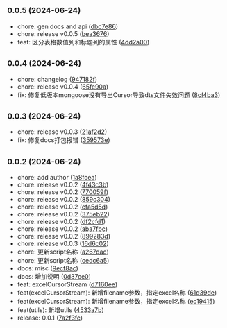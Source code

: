 ## <small>0.0.5 (2024-06-24)</small>

* chore: gen docs and api ([dbc7e86](https://github.com/njzzzz/-opennd-lib/commit/dbc7e86))
* chore: release v0.0.5 ([bea3676](https://github.com/njzzzz/-opennd-lib/commit/bea3676))
* feat: 区分表格数值列和标题列的属性 ([4dd2a00](https://github.com/njzzzz/-opennd-lib/commit/4dd2a00))



## <small>0.0.4 (2024-06-24)</small>

* chore: changelog ([947182f](https://github.com/njzzzz/-opennd-lib/commit/947182f))
* chore: release v0.0.4 ([65fe90a](https://github.com/njzzzz/-opennd-lib/commit/65fe90a))
* fix: 修复低版本mongoose没有导出Cursor导致dts文件失效问题 ([8cf4ba3](https://github.com/njzzzz/-opennd-lib/commit/8cf4ba3))



## <small>0.0.3 (2024-06-24)</small>

* chore: release v0.0.3 ([21af2d2](https://github.com/njzzzz/-opennd-lib/commit/21af2d2))
* fix: 修复docs打包报错 ([359573e](https://github.com/njzzzz/-opennd-lib/commit/359573e))



## <small>0.0.2 (2024-06-24)</small>

* chore: add author ([1a8fcea](https://github.com/njzzzz/-opennd-lib/commit/1a8fcea))
* chore: release v0.0.2 ([4f43c3b](https://github.com/njzzzz/-opennd-lib/commit/4f43c3b))
* chore: release v0.0.2 ([770059f](https://github.com/njzzzz/-opennd-lib/commit/770059f))
* chore: release v0.0.2 ([859c304](https://github.com/njzzzz/-opennd-lib/commit/859c304))
* chore: release v0.0.2 ([cfa5d5d](https://github.com/njzzzz/-opennd-lib/commit/cfa5d5d))
* chore: release v0.0.2 ([375eb22](https://github.com/njzzzz/-opennd-lib/commit/375eb22))
* chore: release v0.0.2 ([df2cfd1](https://github.com/njzzzz/-opennd-lib/commit/df2cfd1))
* chore: release v0.0.2 ([aba7fbc](https://github.com/njzzzz/-opennd-lib/commit/aba7fbc))
* chore: release v0.0.2 ([899283d](https://github.com/njzzzz/-opennd-lib/commit/899283d))
* chore: release v0.0.3 ([16d6c02](https://github.com/njzzzz/-opennd-lib/commit/16d6c02))
* chore: 更新script名称 ([a267dac](https://github.com/njzzzz/-opennd-lib/commit/a267dac))
* chore: 更新script名称 ([cedc6a5](https://github.com/njzzzz/-opennd-lib/commit/cedc6a5))
* docs: misc ([9ecf8ac](https://github.com/njzzzz/-opennd-lib/commit/9ecf8ac))
* docs: 增加说明 ([0d37ce0](https://github.com/njzzzz/-opennd-lib/commit/0d37ce0))
* feat: excelCursorStream ([d7160ee](https://github.com/njzzzz/-opennd-lib/commit/d7160ee))
* feat(excelCursorStream): 新增filename参数，指定excel名称 ([61d39de](https://github.com/njzzzz/-opennd-lib/commit/61d39de))
* feat(excelCursorStream): 新增filename参数，指定excel名称 ([ec19415](https://github.com/njzzzz/-opennd-lib/commit/ec19415))
* feat(utils): 新增utils ([4533a7b](https://github.com/njzzzz/-opennd-lib/commit/4533a7b))
* release: 0.0.1 ([7a2f3fc](https://github.com/njzzzz/-opennd-lib/commit/7a2f3fc))



